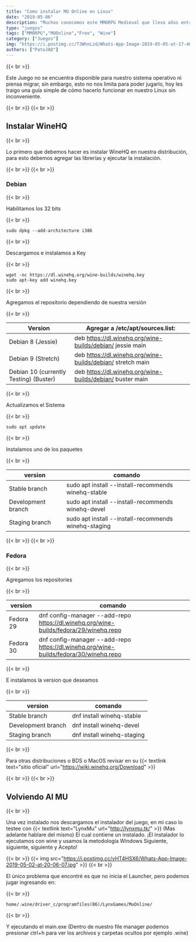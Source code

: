 ```yaml
---
title: "Como instalar MU Online en Linux"
date: "2019-05-06"
description: "Muchos conocemos este MMORPG Medieval que lleva años entre nosotros y a muchos nos marco la infancia"
type: "juegos"
tags: ["MMORPG","MUOnline","Free", "Wine"]
category: ["Juegos"]
img: "https://i.postimg.cc/T3WhnLzd/Whats-App-Image-2019-05-05-at-17-40-54.jpg"
authors: ["PatoJAD"]
---
```


{{< br >}}

Este Juego no se encuentra disponible para nuestro sistema operativo ni piensa migrar, sin embargo, esto no nos limita para poder jugarlo, hoy les traigo una guía simple de cómo hacerlo funcionar en nuestro Linux sin inconveniente.

{{< br >}}
{{< br >}}

## Instalar WineHQ

{{< br >}}

Lo primero que debemos hacer es instalar WineHQ en nuestra distribución, para esto debemos agregar las librerías y ejecutar la instalación.

{{< br >}}
{{< br >}}

### Debian

{{< br >}}

Habilitamos los 32 bits

{{< br >}}

    sudo dpkg --add-architecture i386

{{< br >}}

Descargamos e instalamos a Key

{{< br >}}

    wget -nc https://dl.winehq.org/wine-builds/winehq.key
    sudo apt-key add winehq.key

{{< br >}}

Agregamos el repositorio dependiendo de nuestra versión

{{< br >}}

| Version |	Agregar a /etc/apt/sources.list: |
|---|---|
| Debian 8 (Jessie) |	deb https://dl.winehq.org/wine-builds/debian/ jessie main |
| Debian 9 (Stretch) |	deb https://dl.winehq.org/wine-builds/debian/ stretch main |
| Debian 10 (currently Testing) (Buster) |	deb https://dl.winehq.org/wine-builds/debian/ buster main |

{{< br >}}

Actualizamos el Sistema

{{< br >}}

    sudo apt update

{{< br >}}

Instalamos uno de los paquetes

{{< br >}}

| version | comando |
|---|---|
| Stable branch | sudo apt install --install-recommends winehq-stable |
| Development branch | sudo apt install --install-recommends winehq-devel |
| Staging branch | sudo apt install --install-recommends winehq-staging |

{{< br >}}
{{< br >}}

### Fedora

{{< br >}}

Agregamos los repositories

{{< br >}}

| version | comando |
|---|---|
| Fedora 29 | dnf config-manager --add-repo https://dl.winehq.org/wine-builds/fedora/29/winehq.repo |
| Fedora 30 | dnf config-manager --add-repo https://dl.winehq.org/wine-builds/fedora/30/winehq.repo|

{{< br >}}

E instalamos la version que deseamos

{{< br >}}

| version | comando |
|---|---|
| Stable branch | dnf install winehq-stable |
| Development branch |	dnf install winehq-devel |
| Staging branch	| dnf install winehq-staging |

{{< br >}}

Para otras distribuciones o BDS o MacOS revisar en su {{< textlink text="sitio oficial" url="https://wiki.winehq.org/Download" >}}

{{< br >}}
{{< br >}}

## Volviendo Al MU

{{< br >}}

Una vez instalado nos descargamos el instalador del juego, en mi caso lo testee con {{< textlink text="LynxMu" url="http://lynxmu.tk/" >}} (Mas adelante hablare del mismo) El cual contiene un instalado. ¡El instalador lo ejecutamos con wine y usamos la metodología Windows Siguiente, siguiente, siguiente y Acepto!

{{< br >}}
{{< img src="https://i.postimg.cc/vHT4HSX6/Whats-App-Image-2019-05-02-at-20-06-07.jpg" >}}
{{< br >}}

El único problema que encontré es que no inicia el Launcher, pero podemos jugar ingresando en:

{{< br >}}

    home/.wine/driver_c/programfiles(86)/LynxGames/MuOnline/

{{< br >}}

Y ejecutando el main.exe (Dentro de nuestro file manager podemos presionar ctrl+h para ver los archivos y carpetas ocultos por ejemplo .wine)
